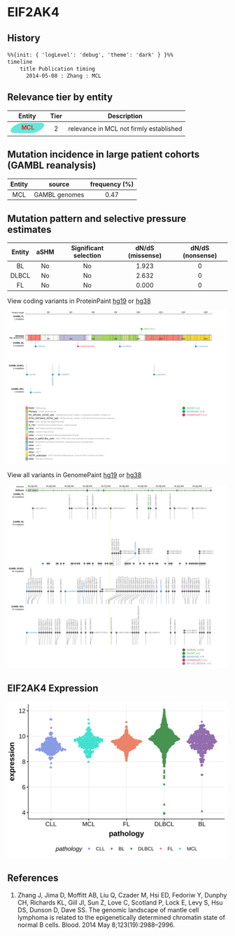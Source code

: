 # EIF2AK4

## History

```mermaid
%%{init: { 'logLevel': 'debug', 'theme': 'dark' } }%%
timeline
    title Publication timing
      2014-05-08 : Zhang : MCL
```

## Relevance tier by entity

|Entity|Tier|Description                            |
|:------:|:----:|---------------------------------------|
|![MCL](images/icons/MCL_tier2.png)   |2   |relevance in MCL not firmly established|

## Mutation incidence in large patient cohorts (GAMBL reanalysis)

|Entity|source       |frequency (%)|
|:------:|:-------------:|:-------------:|
|MCL   |GAMBL genomes|0.47         |

## Mutation pattern and selective pressure estimates

|Entity|aSHM|Significant selection|dN/dS (missense)|dN/dS (nonsense)|
|:------:|:----:|:---------------------:|:----------------:|:----------------:|
|BL    |No  |No                   |1.923           |0               |
|DLBCL |No  |No                   |2.632           |0               |
|FL    |No  |No                   |0.000           |0               |


View coding variants in ProteinPaint [hg19](https://morinlab.github.io/LLMPP/GAMBL/EIF2AK4_protein.html)  or [hg38](https://morinlab.github.io/LLMPP/GAMBL/EIF2AK4_protein_hg38.html)

![](images/proteinpaint/EIF2AK4_NM_001013703.svg)

View all variants in GenomePaint [hg19](https://morinlab.github.io/LLMPP/GAMBL/EIF2AK4.html)  or [hg38](https://morinlab.github.io/LLMPP/GAMBL/EIF2AK4_hg38.html)

![](images/proteinpaint/EIF2AK4.svg)

## EIF2AK4 Expression
![](images/gene_expression/EIF2AK4_by_pathology.svg)
<!-- ORIGIN: zhangGenomicLandscapeMantle2014 -->
<!-- MCL: zhangGenomicLandscapeMantle2014 -->

## References
1.  Zhang J, Jima D, Moffitt AB, Liu Q, Czader M, Hsi ED, Fedoriw Y, Dunphy CH, Richards KL, Gill JI, Sun Z, Love C, Scotland P, Lock E, Levy S, Hsu DS, Dunson D, Dave SS. The genomic landscape of mantle cell lymphoma is related to the epigenetically determined chromatin state of normal B cells. Blood. 2014 May 8;123(19):2988–2996. 
